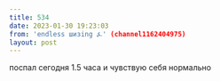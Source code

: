 ```yaml
---
title: 534
date: 2023-01-30 19:23:03
from: 'endless шизing ⍼' (channel1162404975)
layout: post
---
```


поспал сегодня 1.5 часа и чувствую себя нормально
